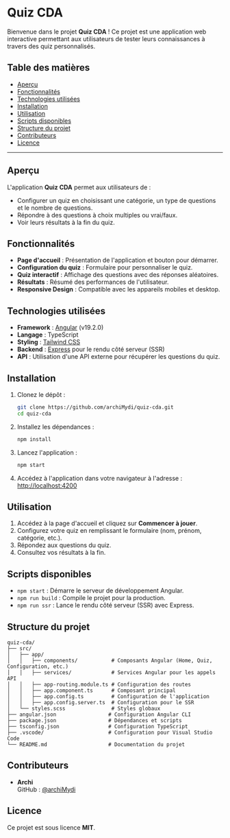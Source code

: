 # Quiz CDA

Bienvenue dans le projet **Quiz CDA** ! Ce projet est une application web interactive permettant aux utilisateurs de tester leurs connaissances à travers des quiz personnalisés.

## Table des matières

- [Aperçu](#aperçu)
- [Fonctionnalités](#fonctionnalités)
- [Technologies utilisées](#technologies-utilisées)
- [Installation](#installation)
- [Utilisation](#utilisation)
- [Scripts disponibles](#scripts-disponibles)
- [Structure du projet](#structure-du-projet)
- [Contributeurs](#contributeurs)
- [Licence](#licence)

---

## Aperçu

L'application **Quiz CDA** permet aux utilisateurs de :

- Configurer un quiz en choisissant une catégorie, un type de questions et le nombre de questions.
- Répondre à des questions à choix multiples ou vrai/faux.
- Voir leurs résultats à la fin du quiz.

## Fonctionnalités

- **Page d'accueil** : Présentation de l'application et bouton pour démarrer.
- **Configuration du quiz** : Formulaire pour personnaliser le quiz.
- **Quiz interactif** : Affichage des questions avec des réponses aléatoires.
- **Résultats** : Résumé des performances de l'utilisateur.
- **Responsive Design** : Compatible avec les appareils mobiles et desktop.

## Technologies utilisées

- **Framework** : [Angular](https://angular.io/) (v19.2.0)
- **Langage** : TypeScript
- **Styling** : [Tailwind CSS](https://tailwindcss.com/)
- **Backend** : [Express](https://expressjs.com/) pour le rendu côté serveur (SSR)
- **API** : Utilisation d'une API externe pour récupérer les questions du quiz.

## Installation

1. Clonez le dépôt :

   ```bash
   git clone https://github.com/archiMydi/quiz-cda.git
   cd quiz-cda
   ```

2. Installez les dépendances :

   ```bash
   npm install
   ```

3. Lancez l'application :

   ```bash
   npm start
   ```

4. Accédez à l'application dans votre navigateur à l'adresse : [http://localhost:4200](http://localhost:4200)

## Utilisation

1. Accédez à la page d'accueil et cliquez sur **Commencer à jouer**.
2. Configurez votre quiz en remplissant le formulaire (nom, prénom, catégorie, etc.).
3. Répondez aux questions du quiz.
4. Consultez vos résultats à la fin.

## Scripts disponibles

- `npm start` : Démarre le serveur de développement Angular.
- `npm run build` : Compile le projet pour la production.
- `npm run ssr` : Lance le rendu côté serveur (SSR) avec Express.

## Structure du projet

```
quiz-cda/
├── src/
│   ├── app/
│   │   ├── components/           # Composants Angular (Home, Quiz, Configuration, etc.)
│   │   ├── services/             # Services Angular pour les appels API
│   │   ├── app-routing.module.ts # Configuration des routes
│   │   ├── app.component.ts      # Composant principal
│   │   ├── app.config.ts         # Configuration de l'application
│   │   ├── app.config.server.ts  # Configuration pour le SSR
│   └── styles.scss               # Styles globaux
├── angular.json                 # Configuration Angular CLI
├── package.json                 # Dépendances et scripts
├── tsconfig.json                # Configuration TypeScript
├── .vscode/                     # Configuration pour Visual Studio Code
└── README.md                    # Documentation du projet
```

## Contributeurs

- **Archi**  
  GitHub : [@archiMydi](https://github.com/archiMydi)

## Licence

Ce projet est sous licence **MIT**.
